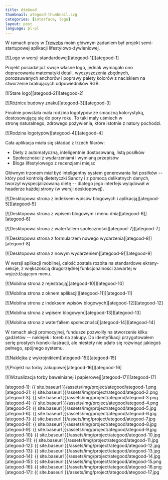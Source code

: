 ```yaml
---
title: AteGood
thumbnail: ategood-thumbnail.svg
categories: [interface, logo]
layout: post
language: pl-pl
---
```


W ramach pracy w [Trewebs](http://trewebs.com) moim głównym zadaniem był projekt semi-startupowej aplikacji lifestylowo-żywieniowej.

[![Logo w wersji standardowej][ategood-1]][ategood-1]

Projekt posiadał już swoje własne logo, jednak wymagało ono dopracowania matematyki detali, wyczyszczenia zbędnych, porozsuwanych anchorów i poprawy palety kolorów z naciskiem na stworzenie brakujących odpowiedników RGB.

[![Stare logo][ategood-2]][ategood-2]

[![Różnice budowy znaku][ategood-3]][ategood-3]

Finalnie powstała mała rodzina logotypów ze smaczną kolorystyką, dostosowującą się do pory roku. To taki mały uśmiech w stronę naturalnego, zdrowego pożywienia, które istotnie z natury pochodzi.

[![Rodzina logotypów][ategood-4]][ategood-4]

Cała aplikacja miała się składać z trzech filarów:

- Diety z automatyczną, inteligentnie dostosowaną, listą posiłków
- Społeczności z wydarzeniami i wymianą przepisów
- Bloga lifestylowego z recenzjami miejsc

Głównym trzonem miał być inteligentny system generowania list posiłków -- który pod kontrolą dietetyczki Sandry i z pomocą delikatnych danych, tworzył wyspecjalizowaną dietę -- dlatego jego interfejs wylądował w headerze każdej strony (w wersji desktopowej).

[![Desktopowa strona z indeksem wpisów blogowych i aplikacją][ategood-5]][ategood-5]

[![Desktopowa strona z wpisem blogowym i menu dnia][ategood-6]][ategood-6]

[![Desktopowa strona z waterfallem społeczności][ategood-7]][ategood-7]

[![Desktopowa strona z formularzem nowego wydarzenia][ategood-8]][ategood-8]

[![Desktopowa strona z nowym wydarzeniem][ategood-9]][ategood-9]

W wersji aplikacji mobilnej, całość została rozbita na standardowe ekrany-sekcje, z większością drugorzędnej funkcjonalności zawartej w wyjeżdżającym menu.

[![Mobilna strona z rejestracją][ategood-10]][ategood-10]

[![Mobilna strona z oknem aplikacji][ategood-11]][ategood-11]

[![Mobilna strona z indeksem wpisów blogowych][ategood-12]][ategood-12]

[![Mobilna strona z wpisem blogowym][ategood-13]][ategood-13]

[![Mobilna strona z waterfallem społeczności][ategood-14]][ategood-14]

W ramach akcji promocyjnej, fundusze pozwoliły na stworzenie kilku gadżetów -- naklejek i toreb na zakupy. Do identyfikacji przygotowałem serię prostych ikonek-ilustracji, ale niestety nie udało się rozwinąć jakiegoś pełnego, spójnego systemu.

[![Naklejka z wykrojnikiem][ategood-15]][ategood-15]

[![Projekt na torby zakupowe][ategood-16]][ategood-16]

[![Wizualizacja torby bawełnianej i papierowej][ategood-17]][ategood-17]

[ategood-1]: {{ site.baseurl }}/assets/img/project/ategood/ategood-1.png
[ategood-2]: {{ site.baseurl }}/assets/img/project/ategood/ategood-2.png
[ategood-3]: {{ site.baseurl }}/assets/img/project/ategood/ategood-3.png
[ategood-4]: {{ site.baseurl }}/assets/img/project/ategood/ategood-4.png
[ategood-5]: {{ site.baseurl }}/assets/img/project/ategood/ategood-5.jpg
[ategood-6]: {{ site.baseurl }}/assets/img/project/ategood/ategood-6.jpg
[ategood-7]: {{ site.baseurl }}/assets/img/project/ategood/ategood-7.jpg
[ategood-8]: {{ site.baseurl }}/assets/img/project/ategood/ategood-8.jpg
[ategood-9]: {{ site.baseurl }}/assets/img/project/ategood/ategood-9.jpg
[ategood-10]: {{ site.baseurl }}/assets/img/project/ategood/ategood-10.jpg
[ategood-11]: {{ site.baseurl }}/assets/img/project/ategood/ategood-11.jpg
[ategood-12]: {{ site.baseurl }}/assets/img/project/ategood/ategood-12.jpg
[ategood-13]: {{ site.baseurl }}/assets/img/project/ategood/ategood-13.jpg
[ategood-14]: {{ site.baseurl }}/assets/img/project/ategood/ategood-14.jpg
[ategood-15]: {{ site.baseurl }}/assets/img/project/ategood/ategood-15.png
[ategood-16]: {{ site.baseurl }}/assets/img/project/ategood/ategood-16.png
[ategood-17]: {{ site.baseurl }}/assets/img/project/ategood/ategood-17.jpg
